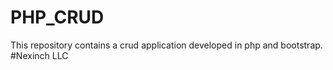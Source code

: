# PHP_CRUD
This repository contains a crud application developed in php and bootstrap.
#Nexinch LLC
